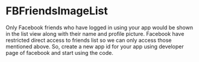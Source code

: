 # FBFriendsImageList
Only Facebook friends who have logged in using your app would be shown in the list view along with their name and profile picture.
Facebook have restricted direct access to friends list so we can only access those mentioned above.
So, create a new app id for your app using developer page of facebook and start using the code.
